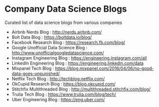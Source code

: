 # Company Data Science Blogs

Curated list of data science blogs from various companies

* Airbnb Nerds Blog : http://nerds.airbnb.com/
* Bolt Data Blog : https://boltdata.io/blog/
* Facebook Research Blog : https://research.fb.com/blog/
* Google Unofficial Data Science Blog : http://www.unofficialgoogledatascience.com/
* Instagram Engineering Blog : https://engineering.instagram.com/all
* LinkedIn Engineering Blog : https://engineering.linkedin.com/data
* Mixpanel Tech Blog : https://blog.mixpanel.com/2016/04/06/no-good-data-goes-unpunished/
* Netflix Tech Blog : http://techblog.netflix.com/
* OkCupid Research Blog : https://blog.okcupid.com/
* Stitchfix Multithreaded Blog : http://multithreaded.stitchfix.com/blog/
* Trulia Tech Blog : https://www.trulia.com/blog/tech/
* Uber Engineering Blog : https://eng.uber.com/
